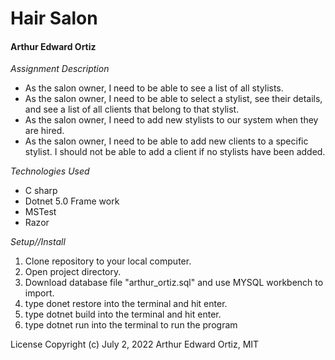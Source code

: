 # Hair Salon

#### Arthur Edward Ortiz

_Assignment Description_ 
* As the salon owner, I need to be able to see a list of all stylists.
* As the salon owner, I need to be able to select a stylist, see their details, and see a list of all clients that belong to that stylist.
* As the salon owner, I need to add new stylists to our system when they are hired.
* As the salon owner, I need to be able to add new clients to a specific stylist. I should not be able to add a client if no stylists have been added.

_Technologies Used_
* C sharp
* Dotnet 5.0 Frame work
* MSTest
* Razor


_Setup//Install_
1) Clone repository to your local computer. 
2) Open project directory. 
3) Download database file "arthur_ortiz.sql" and use MYSQL workbench to import.
3) type donet restore into the terminal and hit enter. 
4) type dotnet build into the terminal and hit enter. 
5) type dotnet run into the terminal to run the program

License
Copyright (c) July 2, 2022 Arthur Edward Ortiz, MIT